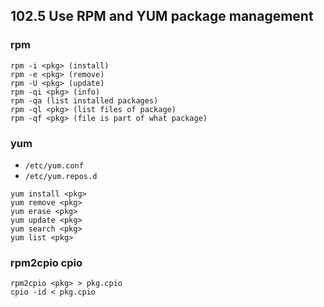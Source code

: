 ## 102.5 Use RPM and YUM package management

### rpm

```
rpm -i <pkg> (install)
rpm -e <pkg> (remove)
rpm -U <pkg> (update)
rpm -qi <pkg> (info)
rpm -qa (list installed packages)
rpm -ql <pkg> (list files of package)
rpm -qf <pkg> (file is part of what package)
```

### yum

* `/etc/yum.conf`
* `/etc/yum.repos.d`

```
yum install <pkg>
yum remove <pkg>
yum erase <pkg>
yum update <pkg>
yum search <pkg>
yum list <pkg>
```

### rpm2cpio cpio

```
rpm2cpio <pkg> > pkg.cpio
cpio -id < pkg.cpio
```

